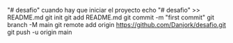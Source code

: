 "# desafio" 
cuando hay que iniciar el proyecto
echo "# desafio" >> README.md
git init
git add README.md
git commit -m "first commit"
git branch -M main
git remote add origin https://github.com/Danjork/desafio.git
git push -u origin main
